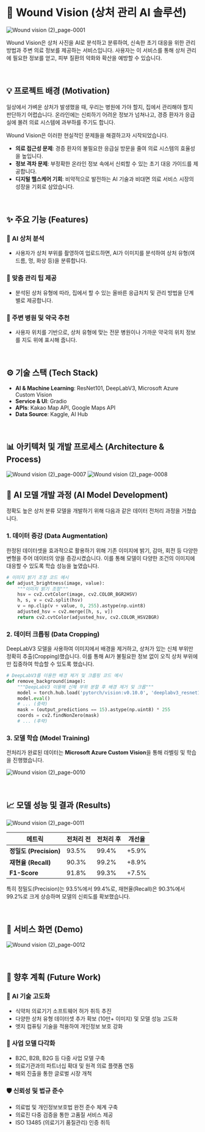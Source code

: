 
# 🏥 Wound Vision (상처 관리 AI 솔루션)

![Wound vision (2)_page-0001](https://github.com/user-attachments/assets/37a633c9-0bba-4284-a199-3ed2f75a2770)



Wound Vision은 상처 사진을 AI로 분석하고 분류하여, 신속한 초기 대응을 위한 관리 방법과 주변 의료 정보를 제공하는 서비스입니다. 사용자는 이 서비스를 통해 상처 관리에 필요한 정보를 얻고, 피부 질환의 악화와 확산을 예방할 수 있습니다.

<br>

## 💡 프로젝트 배경 (Motivation)

일상에서 가벼운 상처가 발생했을 때, 우리는 병원에 가야 할지, 집에서 관리해야 할지 판단하기 어렵습니다. 온라인에는 신뢰하기 어려운 정보가 넘쳐나고, 경증 환자가 응급실에 몰려 의료 시스템에 과부하를 주기도 합니다.

Wound Vision은 이러한 현실적인 문제들을 해결하고자 시작되었습니다.

- **의료 접근성 문제**: 경증 환자의 불필요한 응급실 방문을 줄여 의료 시스템의 효율성을 높입니다.
- **정보 격차 문제**: 부정확한 온라인 정보 속에서 신뢰할 수 있는 초기 대응 가이드를 제공합니다.
- **디지털 헬스케어 기회**: 비약적으로 발전하는 AI 기술과 비대면 의료 서비스 시장의 성장을 기회로 삼았습니다.

<br>

## ✨ 주요 기능 (Features)

### 📸 AI 상처 분석
- 사용자가 상처 부위를 촬영하여 업로드하면, AI가 이미지를 분석하여 상처 유형(여드름, 멍, 화상 등)을 분류합니다.

### 📝 맞춤 관리 팁 제공
- 분석된 상처 유형에 따라, 집에서 할 수 있는 올바른 응급처치 및 관리 방법을 단계별로 제공합니다.

### 🏥 주변 병원 및 약국 추천
- 사용자 위치를 기반으로, 상처 유형에 맞는 전문 병원이나 가까운 약국의 위치 정보를 지도 위에 표시해 줍니다.

<br>

## ⚙️ 기술 스택 (Tech Stack)

- **AI & Machine Learning**: ResNet101, DeepLabV3, Microsoft Azure Custom Vision
- **Service & UI**: Gradio
- **APIs**: Kakao Map API, Google Maps API
- **Data Source**: Kaggle, AI Hub

<br>

## 📊 아키텍처 및 개발 프로세스 (Architecture & Process)

![Wound vision (2)_page-0007](https://github.com/user-attachments/assets/a9896e4e-5524-4668-8a49-d950ccfbfba6)
![Wound vision (2)_page-0008](https://github.com/user-attachments/assets/a4949f86-eb4d-4421-87e3-043028256808)



## 🤖 AI 모델 개발 과정 (AI Model Development)

정확도 높은 상처 분류 모델을 개발하기 위해 다음과 같은 데이터 전처리 과정을 거쳤습니다.

### 1. 데이터 증강 (Data Augmentation)

한정된 데이터셋을 효과적으로 활용하기 위해 기존 이미지에 밝기, 감마, 회전 등 다양한 변형을 주어 데이터의 양을 증강시켰습니다. 이를 통해 모델이 다양한 조건의 이미지에 대응할 수 있도록 학습 성능을 높였습니다.

```python
# 이미지 밝기 조정 코드 예시
def adjust_brightness(image, value):
    """이미지 밝기 조정"""
    hsv = cv2.cvtColor(image, cv2.COLOR_BGR2HSV)
    h, s, v = cv2.split(hsv)
    v = np.clip(v + value, 0, 255).astype(np.uint8)
    adjusted_hsv = cv2.merge([h, s, v])
    return cv2.cvtColor(adjusted_hsv, cv2.COLOR_HSV2BGR)
```

### 2. 데이터 크롭핑 (Data Cropping)

DeepLabV3 모델을 사용하여 이미지에서 배경을 제거하고, 상처가 있는 신체 부위만 정확히 추출(Cropping)했습니다. 이를 통해 AI가 불필요한 정보 없이 오직 상처 부위에만 집중하여 학습할 수 있도록 했습니다.

```python
# DeepLabV3를 이용한 배경 제거 및 크롭핑 코드 예시
def remove_background(image):
    """DeepLabV3 이용해 신체 부위 분할 후 배경 제거 및 크롭"""
    model = torch.hub.load('pytorch/vision:v0.10.0', 'deeplabv3_resnet101', pretrained=True)
    model.eval()
    # ... (중략)
    mask = (output_predictions == 15).astype(np.uint8) * 255
    coords = cv2.findNonZero(mask)
    # ... (후략)
```

### 3. 모델 학습 (Model Training)

전처리가 완료된 데이터는 **Microsoft Azure Custom Vision**을 통해 라벨링 및 학습을 진행했습니다.

![Wound vision (2)_page-0010](https://github.com/user-attachments/assets/ce76749a-f3e5-4dd1-92da-e9bf5755db29)


<br>

## 📈 모델 성능 및 결과 (Results)

![Wound vision (2)_page-0011](https://github.com/user-attachments/assets/2638fe9f-713f-4880-8d18-fe3012ab66dd)

| 메트릭 | 전처리 전 | 전처리 후 | 개선율 |
|--------|-----------|-----------|--------|
| **정밀도 (Precision)** | 93.5% | 99.4% | +5.9% |
| **재현율 (Recall)** | 90.3% | 99.2% | +8.9% |
| **F1-Score** | 91.8% | 99.3% | +7.5% |

특히 정밀도(Precision)는 93.5%에서 99.4%로, 재현율(Recall)은 90.3%에서 99.2%로 크게 상승하며 모델의 신뢰도를 확보했습니다.

<br>

## 📱 서비스 화면 (Demo)

![Wound vision (2)_page-0012](https://github.com/user-attachments/assets/037904ea-b9db-470e-a96d-33024bb17a45)


<br>

## 🚀 향후 계획 (Future Work)

### 🔬 AI 기술 고도화
- 식약처 의료기기 소프트웨어 허가 취득 추진
- 다양한 상처 유형 데이터셋 추가 확보 (10만+ 이미지) 및 모델 성능 고도화
- 엣지 컴퓨팅 기술을 적용하여 개인정보 보호 강화

### 💼 사업 모델 다각화
- B2C, B2B, B2G 등 다중 사업 모델 구축
- 의료기관과의 파트너십 확대 및 원격 의료 플랫폼 연동
- 해외 진출을 통한 글로벌 시장 개척

### 🛡️ 신뢰성 및 법규 준수
- 의료법 및 개인정보보호법 완전 준수 체계 구축
- 의료진 다중 검증을 통한 고품질 서비스 제공
- ISO 13485 (의료기기 품질관리) 인증 취득

<br>


